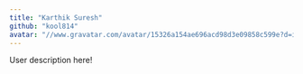 ```yaml
---
title: "Karthik Suresh"
github: "kool814"
avatar: "//www.gravatar.com/avatar/15326a154ae696acd98d3e09858c599e?d=identicon"
---
```


User description here!

